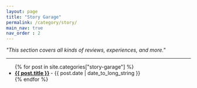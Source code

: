 ```yaml
---
layout: page
title: "Story Garage"
permalink: /category/story/
main_nav: true
nav_order : 2 
---
```


<p style="font-style: italic;">"This section covers all kinds of reviews, experiences, and more."</p>
<hr>

<ul class="posts-list">
  {% for post in site.categories["story-garage"] %}
    <li>
      <strong>
        <a href="{{ post.url | prepend: site.baseurl }}">{{ post.title }}</a>
      </strong>
      <span class="post-date">- {{ post.date | date_to_long_string }}</span>
    </li>
  {% endfor %}
</ul>
<br>
